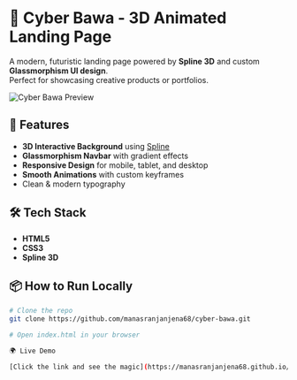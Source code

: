 # 🚀 Cyber Bawa - 3D Animated Landing Page

A modern, futuristic landing page powered by **Spline 3D** and custom **Glassmorphism UI design**.  
Perfect for showcasing creative products or portfolios.

![Cyber Bawa Preview](preview.png)

## 🌟 Features
- **3D Interactive Background** using [Spline](https://spline.design/)
- **Glassmorphism Navbar** with gradient effects
- **Responsive Design** for mobile, tablet, and desktop
- **Smooth Animations** with custom keyframes
- Clean & modern typography

## 🛠️ Tech Stack
- **HTML5**
- **CSS3**
- **Spline 3D**

## 📦 How to Run Locally
```bash
# Clone the repo
git clone https://github.com/manasranjanjena68/cyber-bawa.git

# Open index.html in your browser

🌍 Live Demo

[Click the link and see the magic](https://manasranjanjena68.github.io/Animated-Website/)